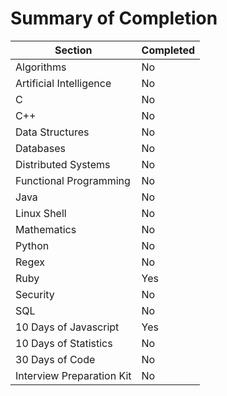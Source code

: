 # Summary of Completion

| Section                   | Completed |
|---------------------------|-----------|
| Algorithms                | No        |
| Artificial Intelligence   | No        |
| C                         | No        |
| C++                       | No        |
| Data Structures           | No        |
| Databases                 | No        |
| Distributed Systems       | No        |
| Functional Programming    | No        |
| Java                      | No        |
| Linux Shell               | No        |
| Mathematics               | No        |
| Python                    | No        |
| Regex                     | No        |
| Ruby                      | Yes       |
| Security                  | No        |
| SQL                       | No        |
| 10 Days of Javascript     | Yes       |
| 10 Days of Statistics     | No        |
| 30 Days of Code           | No        |
| Interview Preparation Kit | No        |